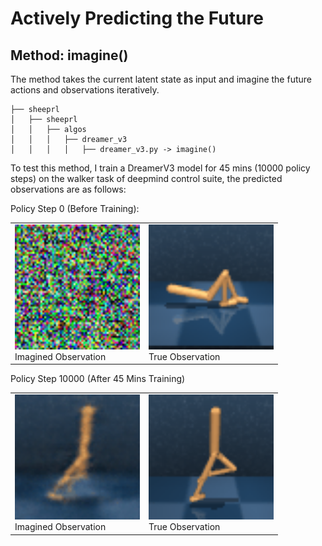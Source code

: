 # Actively Predicting the Future

## Method: imagine()

The method takes the current latent state as input and imagine the future actions and observations iteratively. 
```
├── sheeprl
│   ├── sheeprl
│   │   ├── algos
│   │   │   ├── dreamer_v3
│   │   │   │   ├── dreamer_v3.py -> imagine()
```
To test this method, I train a DreamerV3 model for 45 mins (10000 policy steps) on the walker task of deepmind control suite, the predicted observations are as follows:

Policy Step 0 (Before Training):

<div align="center">
  <table>
    <tr>
      <td><img src="assets/imagined_observations_0.gif" width="200px"><br>Imagined Observation</td></td>
      <td><img src="assets/true_observations_0.gif" width="200px"><br>True Observation</td></td>
    </tr>
  </table>
</div>

Policy Step 10000 (After 45 Mins Training)
<div align="center">
  <table>
    <tr>
      <td><img src="assets/imagined_observations.gif" width="200px"><br>Imagined Observation</td></td>
      <td><img src="assets/true_observations.gif" width="200px"><br>True Observation</td></td>
    </tr>
  </table>
</div>

